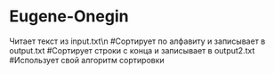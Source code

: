 # Eugene-Onegin
Читает текст из input.txt\n
#Сортирует по алфавиту и записывает в output.txt
#Сортирует строки с конца и записывает в output2.txt
#Использует свой алгоритм сортировки
